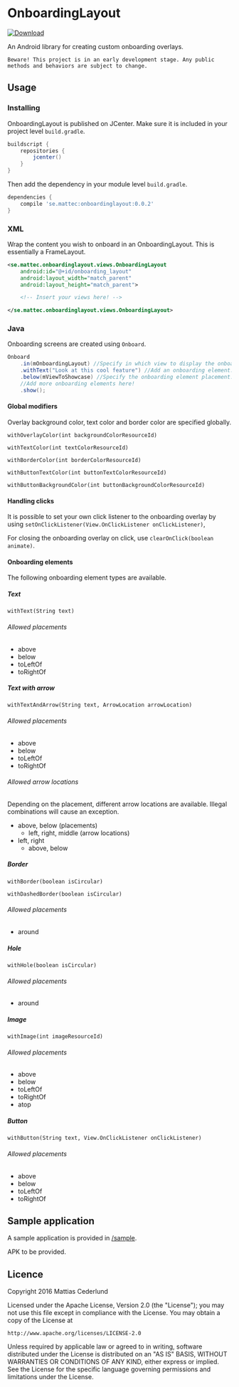 # OnboardingLayout

 [![Download](https://api.bintray.com/packages/mattec92/maven/OnboardingLayout/images/download.svg)](https://bintray.com/mattec92/maven/OnboardingLayout/_latestVersion) 

An Android library for creating custom onboarding overlays.

`Beware! This project is in an early development stage. Any public methods and behaviors are subject to change.`

## Usage

### Installing

OnboardingLayout is published on JCenter. Make sure it is included in your project level `build.gradle`.

```groovy
buildscript {
    repositories {
        jcenter()
    }
}
```

Then add the dependency in your module level `build.gradle`.

```groovy
dependencies {
    compile 'se.mattec:onboardinglayout:0.0.2'
}
```

### XML

Wrap the content you wish to onboard in an OnboardingLayout.
This is essentially a FrameLayout.

```XML
<se.mattec.onboardinglayout.views.OnboardingLayout
    android:id="@+id/onboarding_layout"
    android:layout_width="match_parent"
    android:layout_height="match_parent">

    <!-- Insert your views here! -->

</se.mattec.onboardinglayout.views.OnboardingLayout>

```

### Java

Onboarding screens are created using `Onboard`.

```Java
Onboard
    .in(mOnboardingLayout) //Specify in which view to display the onboarding.
    .withText("Look at this cool feature") //Add an onboarding element.
    .below(mViewToShowcase) //Specify the onboarding element placement.
    //Add more onboarding elements here!
    .show();
```

#### Global modifiers

Overlay background color, text color and border color are specified globally.

`withOverlayColor(int backgroundColorResourceId)`

`withTextColor(int textColorResourceId)`

`withBorderColor(int borderColorResourceId)`

`withButtonTextColor(int buttonTextColorResourceId)`

`withButtonBackgroundColor(int buttonBackgroundColorResourceId)`

#### Handling clicks

It is possible to set your own click listener to the onboarding overlay by using `setOnClickListener(View.OnClickListener onClickListener)`,

For closing the onboarding overlay on click, use `clearOnClick(boolean animate)`.

#### Onboarding elements

The following onboarding element types are available.

##### Text

`withText(String text)`

###### Allowed placements

* above
* below
* toLeftOf
* toRightOf

##### Text with arrow

`withTextAndArrow(String text, ArrowLocation arrowLocation)`

###### Allowed placements

* above
* below
* toLeftOf
* toRightOf

###### Allowed arrow locations

Depending on the placement, different arrow locations are available. Illegal combinations will cause an exception.

* above, below (placements)
    * left, right, middle (arrow locations)
* left, right
    * above, below

##### Border

`withBorder(boolean isCircular)`

`withDashedBorder(boolean isCircular)`

###### Allowed placements

* around

##### Hole

`withHole(boolean isCircular)`

###### Allowed placements

* around

##### Image

`withImage(int imageResourceId)`

###### Allowed placements

* above
* below
* toLeftOf
* toRightOf
* atop

##### Button

`withButton(String text, View.OnClickListener onClickListener)`

###### Allowed placements

* above
* below
* toLeftOf
* toRightOf

## Sample application

A sample application is provided  in [/sample](/sample).

APK to be provided.

## Licence

Copyright 2016 Mattias Cederlund 

Licensed under the Apache License, Version 2.0 (the "License");
you may not use this file except in compliance with the License.
You may obtain a copy of the License at

    http://www.apache.org/licenses/LICENSE-2.0

Unless required by applicable law or agreed to in writing, software
distributed under the License is distributed on an "AS IS" BASIS,
WITHOUT WARRANTIES OR CONDITIONS OF ANY KIND, either express or implied.
See the License for the specific language governing permissions and
limitations under the License.
